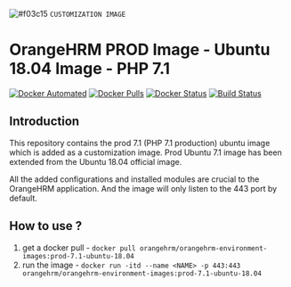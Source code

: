 ![#f03c15](https://placehold.it/15/f03c15/000000?text=+) `CUSTOMIZATION IMAGE`

# OrangeHRM PROD Image - Ubuntu 18.04 Image - PHP 7.1

[![Docker Automated](https://img.shields.io/docker/automated/orangehrm/orangehrm-environment-images.svg)](https://hub.docker.com/r/orangehrm/orangehrm-environment-images/) [![Docker Pulls](https://img.shields.io/docker/pulls/orangehrm/orangehrm-environment-images.svg)](https://hub.docker.com/r/orangehrm/orangehrm-environment-images/) [![Docker Status](https://img.shields.io/docker/build/orangehrm/orangehrm-environment-images.svg)](https://hub.docker.com/r/orangehrm/orangehrm-environment-images/) [![Build Status](https://travis-ci.org/orangehrm/orangehrm-prod-environment.svg?branch=php-7.1-ubuntu-18.04)](https://travis-ci.org/orangehrm/orangehrm-prod-environment)


## Introduction

This repository contains the prod 7.1 (PHP 7.1 production) ubuntu image which is added as a customization image. Prod Ubuntu 7.1 image has been extended from the Ubuntu 18.04 official image. 

All the added configurations and installed modules are crucial to the OrangeHRM application. And the image will only listen to the 443 port by default.

## How to use ?

1. get a docker pull - `docker pull orangehrm/orangehrm-environment-images:prod-7.1-ubuntu-18.04` 
2. run the image - `docker run -itd --name <NAME> -p 443:443 orangehrm/orangehrm-environment-images:prod-7.1-ubuntu-18.04`